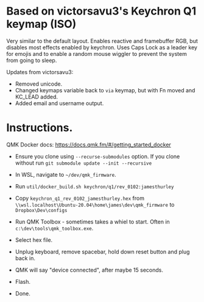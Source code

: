 # Based on victorsavu3's Keychron Q1 keymap (ISO)

Very similar to the default layout. Enables reactive and framebuffer RGB, but disables most effects enabled by keychron.
Uses Caps Lock as a leader key for emojis and to enable a random mouse wiggler to prevent the system from going to sleep.

Updates from victorsavu3: 
 - Removed unicode.
 - Changed keymaps variable back to `via` keymap, but with Fn moved and KC_LEAD added.
 - Added email and username output.


# Instructions.

QMK Docker docs: https://docs.qmk.fm/#/getting_started_docker

 - Ensure you clone using `--recurse-submodules` option. If you clone without run `git submodule update --init --recursive`

 - In WSL, navigate to `~/dev/qmk_firmware`.
 - Run `util/docker_build.sh keychron/q1/rev_0102:jamesthurley`
 - Copy `keychron_q1_rev_0102_jamesthurley.hex` from `\\wsl.localhost\Ubuntu-20.04\home\james\dev\qmk_firmware` to `Dropbox\Dev\configs`
 - Run QMK Toolbox - sometimes takes a whiel to start. Often in `c:\dev\tools\qmk_toolbox.exe`.
 - Select hex file.
 - Unplug keyboard, remove spacebar, hold down reset button and plug back in.
 - QMK will say "device connected", after maybe 15 seconds.
 - Flash.
 - Done.
